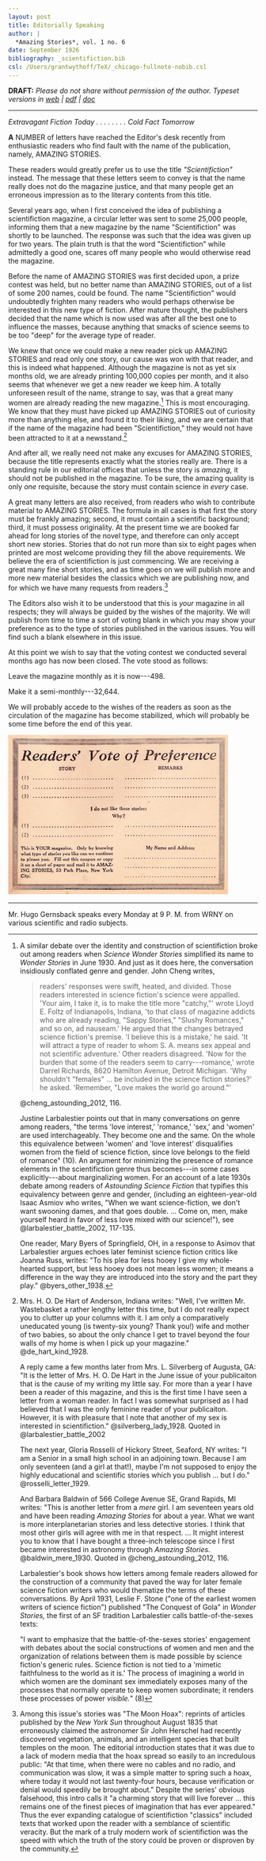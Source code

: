 ```yaml
---
layout: post
title: Editorially Speaking
author: |
  *Amazing Stories*, vol. 1 no. 6
date: September 1926
bibliography: _scientifiction.bib
csl: /Users/grantwythoff/TeX/_chicago-fullnote-nobib.csl
---
```


**DRAFT:** *Please do not share without permission of the author. Typeset versions in [web](http://gernsback.wythoff.net/192609_editorially_speaking.html) \| [pdf](https://github.com/gwijthoff/perversity_of_things/blob/gh-pages/typeset_drafts/192609_editorially_speaking.pdf?raw=true) \| [doc](https://github.com/gwijthoff/perversity_of_things/blob/gh-pages/typeset_drafts/192609_editorially_speaking.docx)*

* * * * * * * * 

*Extravagant Fiction Today . . . . . . . . Cold Fact Tomorrow*

**A** NUMBER of letters have reached the Editor's desk recently from enthusiastic readers who find fault with the name of the publication, namely, AMAZING STORIES.

These readers would greatly prefer us to use the title *"Scientifiction"* instead. The message that these letters seem to convey is that the name really does not do the magazine justice, and that many people get an erroneous impression as to the literary contents from this title.

Several years ago, when I first conceived the idea of publishing a scientifiction magazine, a circular letter was sent to some 25,000 people, informing them that a new magazine by the name "Scientifiction" was shortly to be launched. The response was such that the idea was given up for two years. The plain truth is that the word "Scientifiction" while admittedly a good one, scares off many people who would otherwise read the magazine.

Before the name of AMAZING STORIES was first decided upon, a prize contest was held, but no better name than AMAZING STORIES, out of a list of some 200 names, could be found. The name "Scientifiction" would undoubtedly frighten many readers who would perhaps otherwise be interested in this new type of fiction. After mature thought, the publishers decided that the name which is now used was after all the best one to influence the masses, because anything that smacks of science seems to be too "deep" for the average type of reader.

We knew that once we could make a new reader pick up AMAZING STORIES and read only one story, our cause was won with that reader, and this is indeed what happened. Although the magazine is not as yet six months old, we are already printing 100,000 copies per month, and it also seems that whenever we get a new reader we keep him. A totally unforeseen result of the name, strange to say, was that a great many women are already reading the new magazine.[^npq]  This is most encouraging. We know that they must have picked up AMAZING STORIES out of curiosity more than anything else, and found it to their liking, and we are certain that if the name of the magazine had been "Scientifiction," they would not have been attracted to it at a newsstand.[^wmn]

And after all, we really need not make any excuses for AMAZING STORIES, because the title represents exactly what the stories really are. There is a standing rule in our editorial offices that unless the story is *amazing,* it should not be published in the magazine. To be sure, the amazing quality is only *one* requisite, because the story must contain science in *every* case.

A great many letters are also received, from readers who wish to contribute material to AMAZING STORIES. The formula in all cases is that first the story must be frankly amazing; second, it must contain a scientific background; third, it must possess originality. At the present time we are booked far ahead for long stories of the novel type, and therefore can only accept short new stories. Stories that do not run more than six to eight pages when printed are most welcome providing they fill the above requirements. We believe the era of scientifiction is just commencing. We are receiving a great many fine short stories, and as time goes on we will publish more and more new material besides the classics which we are publishing now, and for which we have many requests from readers.[^hox]

The Editors also wish it to be understood that this is *your* magazine in all respects; they will always be guided by the wishes of the majority. We will publish from time to time a sort of voting blank in which you may show your preference as to the type of stories published in the various issues. You will find such a blank elsewhere in this issue.

At this point we wish to say that the voting contest we conducted several months ago has now been closed. The vote stood as follows:

Leave the magazine monthly as it is now---498.

Make it a semi-monthly---32,644.

We will probably accede to the wishes of the readers as soon as the circulation of the magazine has become stabilized, which will probably be some time before the end of this year.

![](images/as_voting.png)

* * * * * * * * * * * 

Mr. Hugo Gernsback speaks every Monday at 9 P. M. from WRNY on various scientific and radio subjects.

[^npq]: A similar debate over the identity and construction of scientifiction broke out among readers when *Science Wonder Stories* simplified its name to *Wonder Stories* in June 1930.  And just as it does here, the conversation insidiously conflated genre and gender.  John Cheng writes, 

    > readers' responses were swift, heated, and divided.  Those readers interested in science fiction's science were appalled.  'Your aim, I take it, is to make the title more "catchy,"' wrote Lloyd E. Foltz of Indianapolis, Indiana, 'to that class of magazine addicts who are already reading, "Sappy Stories," "Slushy Romances," and so on, ad nauseam.'  He argued that the changes betrayed science fiction's premise.  'I believe this is a mistake,' he said.  'It will attract a type of reader to whom S. A. means sex appeal and not scientific adventure.'  Other readers disagreed.  'Now for the burden that some of the readers seem to carry---romance,' wrote Darrel Richards, 8620 Hamilton Avenue, Detroit Michigan.  'Why shouldn't "females" … be included in the science fiction stories?' he asked.  'Remember, "Love makes the world go around."'  
    
    @cheng_astounding_2012, 116.
    
    Justine Larbalestier points out that in many conversations on genre among readers, "the terms 'love interest,' 'romance,' 'sex,' and 'women' are used interchageably.  They become one and the same.  On the whole this equivalence between 'women' and 'love interest' disqualifies women from the field of science fiction, since love belongs to the field of romance" (10).  An argument for minimizing the presence of romance elements in the scientifiction genre thus becomes---in some cases explicitly---about marginalizing women.  For an account of a late 1930s debate among readers of *Astounding Science Fiction* that typifies this equivalency between genre and gender, (including an eighteen-year-old Isaac Asmiov who writes, "When we want science-fiction, we don't want swooning dames, and that goes double. … Come on, men, make yourself heard in favor of less love mixed with our science!"), see @larbalestier_battle_2002, 117-135.
    
    One reader, Mary Byers of Springfield, OH, in a response to Asimov that Larbalestier argues echoes later feminist science fiction critics like Joanna Russ, writes:  "To his plea for less hooey I give my whole-hearted support, but less hooey does not mean less women; it means a difference in the way they are introduced into the story and the part they play." @byers_other_1938.

[^wmn]: Mrs. H. O. De Hart of Anderson, Indiana writes:  "Well, I've written Mr. Wastebasket a rather lengthy letter this time, but I do not really expect you to clutter up your columns with it.  I am only a comparatively uneducated young (is twenty-six young? Thank you!) wife and mother of two babies, so about the only chance I get to travel beyond the four walls of my home is when I pick up your magazine." @de_hart_kind_1928.
    
    A reply came a few months later from Mrs. L. Silverberg of Augusta, GA:  "It is the letter of Mrs. H. O. De Hart in the June issue of your publicaiton that is the cause of my writing my little say.  For more than a year I have been a reader of this magazine, and this is the first time I have seen a letter from a woman reader.  In fact I was somewhat surprised as I had believed that I was the only feminine reader of your publicaiton.  However, it is with pleasure that I note that another of my sex is interested in scientifiction." @silverberg_lady_1928.  Quoted in @larbalestier_battle_2002

    The next year, Gloria Rosselli of Hickory Street, Seaford, NY writes: "I am a Senior in a small high school in an adjoining town.  Because I am only seventeen (and a girl at that!), maybe I'm not supposed to enjoy the highly educational and scientific stories which you publish … but I do."  @rosselli_letter_1929.
          
    And Barbara Baldwin of 566 College Avenue SE, Grand Rapids, MI writes:  "This is another letter from a *mere* girl.  I am seventeen years old and have been reading *Amazing Stories* for about a year.  What we want is more interplanetarian stories and less detective stories.  I think that most other girls will agree with me in that respect. … It might interest you to know that I have bought a three-inch telescope since I first became interested in astronomy through *Amazing Stories.*  @baldwin_mere_1930.  Quoted in @cheng_astounding_2012, 116.

    Larbalestier's book shows how letters among female readers allowed for the construction of a community that paved the way for later female science fiction writers who would thematize the terms of these conversations.  By April 1931, Leslie F. Stone ("one of the earliest women writers of science fiction") published "The Conquest of Gola" in *Wonder Stories,* the first of an SF tradition Larbalestier calls battle-of-the-sexes texts:
    
    "I want to emphasize that the battle-of-the-sexes stories' engagement with debates about the social constructions of women and men and the organization of relations between them is made possible by science fiction's generic rules.  Science fiction is not tied to a 'mimetic faithfulness to the world as it is.'  The process of imagining a world in which women are the dominant sex immediately exposes many of the processes that normally operate to keep women subordinate; it renders these processes of power *visible.*" (8)

[^hox]:  Among this issue's stories was "The Moon Hoax": reprints of articles published by the *New York Sun* throughout August 1835 that erroneously claimed the astronomer Sir John Herschel had recently discovered vegetation, animals, and an intelligent species that built temples on the moon.  The editorial introduction states that it was due to a lack of modern media that the hoax spread so easily to an incredulous public:  "At that time, when there were no cables and no radio, and communication was slow, it was a simple matter to spring such a hoax, where today it would not last twenty-four hours, because verification or denial would speedily be brought about."  Despite the series' obvious falsehood, this intro calls it "a charming story that will live forever … this remains one of the finest pieces of imagination that has ever appeared."  Thus the ever expanding catalogue of scientifiction "classics" included texts that worked upon the reader with a semblance of scientific veracity.  But the mark of a truly modern work of scientifiction was the speed with which the truth of the story could be proven or disproven by the community.